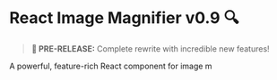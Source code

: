 # React Image Magnifier v0.9 🔍

> **🚀 PRE-RELEASE:** Complete rewrite with incredible new features!

A powerful, feature-rich React component for image m